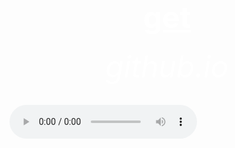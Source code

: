 <html>
 <head>
   <title>wow</title>
 </head>
  <body background="R.jpeg">
     <center><h1><font size="120"><font color="white"><u>get</u></font></font></h1></center>
      <center><h6><font size="10"><font color="white">github.io</font></font></h6></center>
     <audio controls src="Rick Astley - Never Gonna Give You Up (Official Music Video).mp3">
<a herf="Rick Astley - Never Gonna Give You Up (Official Music Video).mp3" downlod>downlod</a>
       <a href="https://bulbuwad.github.io/New-WebSite/"><button>Go Bakc to Home</button></a>
  </body>
</html>

